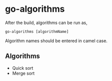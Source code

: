 # go-algorithms

After the build, algorithms can be run as,

`go-algorithms [algorithmName]`

Algorithm names should be entered in camel case.

## Algorithms
- Quick sort
- Merge sort
